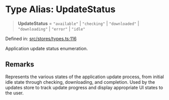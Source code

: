 # Type Alias: UpdateStatus

> **UpdateStatus** = `"available"` \| `"checking"` \| `"downloaded"` \| `"downloading"` \| `"error"` \| `"idle"`

Defined in: [src/stores/types.ts:116](https://github.com/Nick2bad4u/Uptime-Watcher/blob/8a1973382d5fe14c52996ecda381894eb7ecd4a6/src/stores/types.ts#L116)

Application update status enumeration.

## Remarks

Represents the various states of the application update process,
from initial idle state through checking, downloading, and completion.
Used by the updates store to track update progress and display
appropriate UI states to the user.
